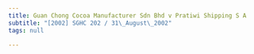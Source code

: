 ```yaml
---
title: Guan Chong Cocoa Manufacturer Sdn Bhd v Pratiwi Shipping S A
subtitle: "[2002] SGHC 202 / 31\_August\_2002"
tags: null

---
```


